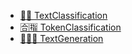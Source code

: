- [📕📗 TextClassification](./text_classification)
- [🈴🈯️ TokenClassification](./token_classification)
- [👨🏽💬 TextGeneration](./text_generation)